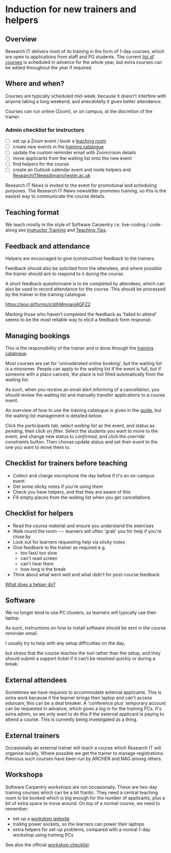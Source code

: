 # Induction for new trainers and helpers

## Overview

Research IT delivers most of its training in the form of 1-day courses,
which are open to applications from staff and PG students.
The current [list of courses][schedule] is scheduled in advance for the whole year,
but extra courses can be added throughout the year if required.

## Where and when?

Courses are typically scheduled mid-week, because it doesn't interfere with anyone
taking a long weekend, and anecdotally it gives better attendance.

Courses can run online (Zoom), or on campus, at the discretion of the trainer.

### Admin checklist for instructors

- [ ] set up a Zoom event / book a [teaching room](https://resourcebooker.manchester.ac.uk/)
- [ ] create new events in the [training catalogue]
- [ ] update the custom reminder email with Zoom/room details
- [ ] move applicants from the waiting list onto the new event
- [ ] find helpers for the course
- [ ] create an Outlook calendar event and invite helpers and
  ResearchITNews@manchester.ac.uk

Research IT News is invited to the event for promotional and scheduling purposes.
The Research IT News newsletter promotes training, so this is the easiest way to
communicate the course details.

## Teaching format

We teach mostly in the style of Software Carpentry i.e. live-coding / code-along
see [Instructor Training] and [Teaching Tips].



## Feedback and attendance

Helpers are encouraged to give (constructive) feedback to the trainers.

Feedback should also be solicited from the attendees,
and where possible the trainer should aim to respond to it during the course.

A short feedback questionnaire is to be completed by attendees,
which can also be used to record attendance for the course.
This should be processed by the trainer in the training catalogue.

https://goo.gl/forms/jcldhMnnjaigAQFZ2

Marking those who haven't completed the feedback as 'failed to attend' seems to
be the most reliable way to elicit a feedback form response.

## Managing bookings

This is the responsibility of the trainer and is done through the [training catalogue].

Most courses are set for 'unmoderated online booking', but the waiting list is a misnomer.
People can apply to the waiting list if the event is full, but if someone with a
place cancels, the place is not filled automatically from the waiting list.

As such, when you receive an email alert informing of a cancellation, you should
review the waiting list and manually transfer applications to a course event.

An overview of how to use the training catalogue is given in the [guide],
but the waiting list management is detailed below:

Click the participants tab, select *waiting list* as the event,
and status as *pending*, then click on *filter*.
Select the students you want to move to the event,
and change new status to *confirmed*, and click the *override constraints*
button.
Then choose update status and set their event to the one you
want to move them to.

## Checklist for trainers before teaching

- Collect and charge microphone the day before if it's an on-campus event
- Get some sticky notes if you're using them
- Check you have helpers, and that they are aware of this
- Fill empty places from the waiting list when you get cancellations

## Checklist for helpers

- Read the course material and ensure you understand the exercises
- Walk round the room --- learners will often 'grab' you for help if you're close by
- Look out for learners requesting help via sticky notes
- Give feedback to the trainer as required e.g.
  - too fast/ too slow
  - can't read screen
  - can't hear them
  - how long is the break
- Think about what went well and what didn't for post-course feedback

[What does a helper do?](https://software-carpentry.org/blog/2017/07/helper.html)

## Software

We no longer tend to use PC clusters, so learners will typically use their laptop.

As such, instructions on how to install software should be sent in the course reminder email.

I usually try to help with any setup difficulties on the day, 

but stress that the course teaches the tool rather than the setup, and they should
submit a support ticket if it can't be resolved quickly or during a break.


## External attendees

Sometimes we have requests to accommodate external applicants.
This is extra work because if the learner brings their laptop and can't access eduroam,
this can be a deal breaker.
A 'conference plus' temporary account can be requested in advance, which gives a log in
for the training PCs. It's extra admin, so we only want to do this if the external applicant
is paying to attend a course. This is currently being investigated as a thing.

## External trainers

Occasionally an external trainer will teach a course which Research IT will organise locally.
Where possible we get the trainer to manage registrations. Previous such courses have been
run by ARCHER and NAG among others.

## Workshops

Software Carpentry workshops are run occasionally. These are two-day training courses which can
be a bit frantic. They need a central teaching room to be booked which is big enough for the number
of applicants, plus a bit of extra space to move around.
On top of a normal course, we need to remember:

- set up a [workshop website](https://github.com/carpentries/workshop-template)
- trailing power sockets, so the learners can power their laptops
- extra helpers for set-up problems, compared with a normal 1-day workshop using training PCs

See also the official [workshop checklist].

[Teaching Tips]: https://software-carpentry.org/blog/2015/03/teaching-tips.html
[Instructor Training]: http://carpentries.github.io/instructor-training/
[guide]: Training-Catalogue_Online-Booking-and-Search-Facility-v4.pdf
[schedule]: https://www.staffnet.manchester.ac.uk/staff-learning-and-development/learning-pathways/professional-and-technical-development/it-skills/research-computing/research-courses/
[training catalogue]: http://app.manchester.ac.uk/training/default.aspx
[workshop checklist]: https://docs.carpentries.org/topic_folders/hosts_instructors/hosts_instructors_checklist.html
[spreadsheet]: https://docs.google.com/spreadsheets/d/1t145FFVd1_oQkOGHIz_YjbxO_9cH0YFZHIw4v4P9NAc/edit?usp=sharing

